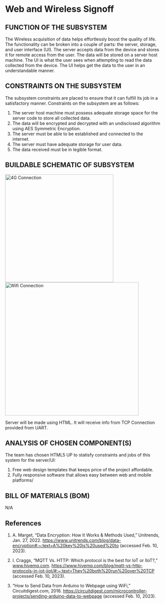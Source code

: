 # Web and Wireless Signoff
## FUNCTION OF THE SUBSYSTEM

The Wireless acquisition of data helps effortlessly boost the quality of life. The functionality can be broken into a couple of parts: the server, storage, and user interface (UI). The server accepts data from the device and stores it for remote access from the user. The data will be stored on a server host machine. The UI is what the user sees when attempting to read the data collected from the device. The UI helps get the data to the user in an understandable manner.

## CONSTRAINTS ON THE SUBSYSTEM

The subsystem constraints are placed to ensure that it can fulfill its job in a satisfactory manner. Constraints on the subsystem are as follows:
1. The server host machine must possess adequate storage space for the server code to store all collected data.
2. The data will be encrypted and decrypted with an undisclosed algorithm using AES Symmetric Encryption.  
3. The server must be able to be established and connected to the internet.
4. The server must have adequate storage for user data.
5. The data received must be in legible format.


## BUILDABLE SCHEMATIC OF SUBSYSTEM

<img width="350" alt="4G Connection" src="https://user-images.githubusercontent.com/110966922/219462337-5e72409b-17d1-4c59-8d68-eab86c8fda1f.png">
<img width="432" alt="Wifi Connection" src="https://user-images.githubusercontent.com/110966922/219462340-b16763c0-cbe4-4803-ba0f-be77fbb212e4.png">


Server will be made using HTML. It will receive info from TCP Connection provided from UART. 

## ANALYSIS OF CHOSEN COMPONENT(S)

The team has chosen HTML5 UP to statisfy constraints and jobs of this system for the server/UI:
1. Free web design templates that keeps price of the project affordable.
2. Fully responsive software that allows easy between web and mobile platforms/

## BILL OF MATERIALS (BOM)

N/A

## References
1. A. Marget, “Data Encryption: How It Works & Methods Used,” Unitrends, Jan. 27, 2022. https://www.unitrends.com/blog/data-encryption#:~:text=A%20key%20is%20used%20to (accessed Feb. 10, 2023).
‌

2. I. Craggs, “MQTT Vs. HTTP: Which protocol is the best for IoT or IIoT?,” www.hivemq.com. https://www.hivemq.com/blog/mqtt-vs-http-protocols-in-iot-iiot/#:~:text=They%20both%20run%20over%20TCP (accessed Feb. 10, 2023).
‌

3. “How to Send Data from Arduino to Webpage using WiFi,” Circuitdigest.com, 2016. https://circuitdigest.com/microcontroller-projects/sending-arduino-data-to-webpage (accessed Feb. 10, 2023).
‌
